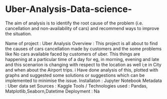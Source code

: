 # Uber-Analysis-Data-science-
The aim of analysis is to identify the root cause of the problem (i.e. cancellation and non-availability of cars) and recommend ways to improve the situation.

Name of project : Uber Analysis
Overview : This project is all about to find the causes of cars cancellation made by customers and the some problems like No cars available faced by customers of uber.
This things are happening at a particular time of a day  for eg, in morning, evening and late and this scenarion is changing with respect to the location as well i;e in City and when about the Airport trips.
   i Have done analysis of this, plotted with graphs and suggested some solutions  or suggestions which can be implemented to minimise the issue.
Installaton : Jupyter Notebook
Metadata : Uber data set
Sources : Kaggle
Tools / Technologies used : Pandas, Matplotlib,Seaborn,Datetime
Deployment : Na
